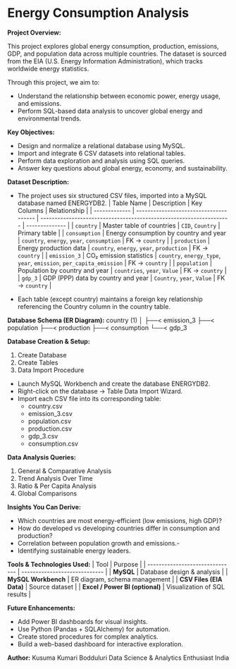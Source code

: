 # Energy Consumption Analysis
**Project Overview:**

This project explores global energy consumption, production, emissions, GDP, and population data across multiple countries.
The dataset is sourced from the EIA (U.S. Energy Information Administration), which tracks worldwide energy statistics.

Through this project, we aim to:
- Understand the relationship between economic power, energy usage, and emissions.
- Perform SQL-based data analysis to uncover global energy and environmental trends.

**Key Objectives:**
- Design and normalize a relational database using MySQL.
- Import and integrate 6 CSV datasets into relational tables.
- Perform data exploration and analysis using SQL queries.
- Answer key questions about global energy, economy, and sustainability.

**Dataset Description:**
- The project uses six structured CSV files, imported into a MySQL database named ENERGYDB2.
| Table Name    | Description                            | Key Columns                                                         | Relationship   |
| ------------- | -------------------------------------- | ------------------------------------------------------------------- | -------------- |
| `country`     | Master table of countries              | `CID`, `Country`                                                    | Primary table  |
| `consumption` | Energy consumption by country and year | `country`, `energy`, `year`, `consumption`                          | FK → `country` |
| `production`  | Energy production data                 | `country`, `energy`, `year`, `production`                           | FK → `country` |
| `emission_3`  | CO₂ emission statistics                | `country`, `energy_type`, `year`, `emission`, `per_capita_emission` | FK → `country` |
| `population`  | Population by country and year         | `countries`, `year`, `Value`                                        | FK → `country` |
| `gdp_3`       | GDP (PPP) data by country and year     | `Country`, `year`, `Value`                                          | FK → `country` |

- Each table (except country) maintains a foreign key relationship referencing the Country column in the country table.

**Database Schema (ER Diagram):**
country (1)
│
├──< emission_3
├──< population
├──< production
├──< consumption
└──< gdp_3

**Database Creation & Setup:**
1. Create Database
2. Create Tables
3. Data Import Procedure
  - Launch MySQL Workbench and create the database ENERGYDB2.
  - Right-click on the database → Table Data Import Wizard.
  - Import each CSV file into its corresponding table:
    - country.csv
    - emission_3.csv
    - population.csv
    - production.csv
    - gdp_3.csv
    - consumption.csv
   
**Data Analysis Queries:**
1. General & Comparative Analysis
2. Trend Analysis Over Time
3. Ratio & Per Capita Analysis
4. Global Comparisons

**Insights You Can Derive:**
- Which countries are most energy-efficient (low emissions, high GDP)?
- How do developed vs developing countries differ in consumption and production?
- Correlation between population growth and emissions.-
- Identifying sustainable energy leaders.

**Tools & Technologies Used:**
| Tool                            | Purpose                       |
| ------------------------------- | ----------------------------- |
| **MySQL**                       | Database design & analysis    |
| **MySQL Workbench**             | ER diagram, schema management |
| **CSV Files (EIA Data)**        | Source dataset                |
| **Excel / Power BI (optional)** | Visualization of SQL results  |

**Future Enhancements:**
- Add Power BI dashboards for visual insights.
- Use Python (Pandas + SQLAlchemy) for automation.
- Create stored procedures for complex analytics.
- Build a web-based dashboard for interactive exploration.

**Author:**
Kusuma Kumari Bodduluri
Data Science & Analytics Enthusiast
India
